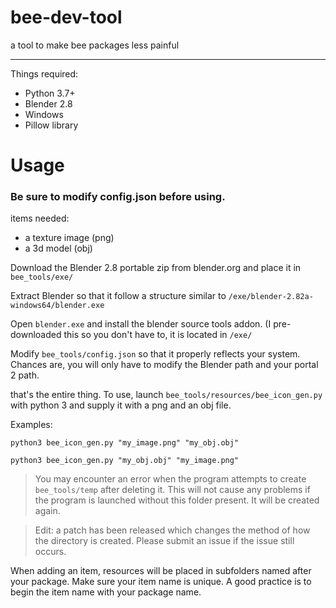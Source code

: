 # bee-dev-tool
a tool to make bee packages less painful

***

Things required:
- Python 3.7+
- Blender 2.8
- Windows
- Pillow library

# Usage
### Be sure to modify config.json before using.
items needed:
- a texture image (png)
- a 3d model (obj)

Download the Blender 2.8 portable zip from blender.org and place it in `bee_tools/exe/`

Extract Blender so that it follow a structure similar to `/exe/blender-2.82a-windows64/blender.exe`

Open `blender.exe` and install the blender source tools addon. (I pre-downloaded this so you don't have to, it is located in `/exe/`

Modify `bee_tools/config.json` so that it properly reflects your system. Chances are, you will only have to modify the Blender path and your portal 2 path.

that's the entire thing. To use, launch `bee_tools/resources/bee_icon_gen.py` with python 3 and supply it with a png and an obj file.

Examples:

`python3 bee_icon_gen.py "my_image.png" "my_obj.obj"`

`python3 bee_icon_gen.py "my_obj.obj" "my_image.png"`

> You may encounter an error when the program attempts to create `bee_tools/temp` after deleting it. This will not cause any problems if the program is launched without this folder present. It will be created again.

> Edit: a patch has been released which changes the method of how the directory is created. Please submit an issue if the issue still occurs.

When adding an item, resources will be placed in subfolders named after your package. Make sure your item name is unique. A good practice is to begin the item name with your package name.
